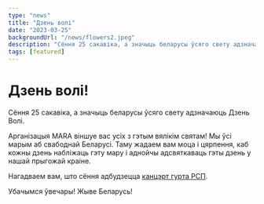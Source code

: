 ```yaml
---
type: "news"
title: "Дзень волі"
date: "2023-03-25"
backgroundUrl: "/news/flowers2.jpeg"
description: "Сёння 25 сакавіка, а значыць беларусы ўсяго свету адзначаюць Дзень Волі."
tags: [featured]
---
```


# Дзень волі!

Сёння 25 сакавіка, а значыць беларусы ўсяго свету адзначаюць Дзень Волі.

Арганізацыя MARA віншуе вас усіх з гэтым вялікім святам! 
Мы ўсі марым аб свабоднай Беларусі. Таму жадаем вам моца і цярпення, каб кожны дзень набліжаць гэту мару і аднойчы адсвяткаваць гэты дзень у нашай прыгожай краіне.

Нагадваем вам, што сёння адбудзецца [канцэрт гурта РСП](https://www.belarusians.nl/events/rsp-03-25?mara).

Убачымся ўвечары!
Жыве Беларусь!
